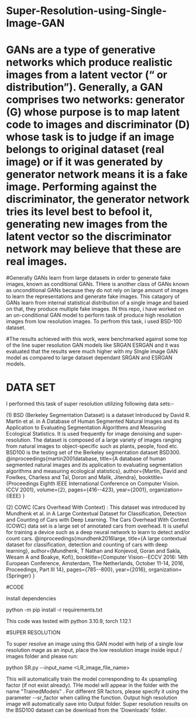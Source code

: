 # Super-Resolution-using-Single-Image-GAN
# GANs are a type of generative networks which produce realistic images from a latent vector (“ or distribution”). Generally, a GAN comprises two networks: generator (G) whose purpose is to map latent code to images and discriminator (D) whose task is to judge if an image belongs to original dataset (real image) or if it was generated by generator network means it is a fake image. Performing against the discriminator, the generator network tries its level best to befool it, generating new images from the latent vector so the discriminator network may believe that these are real images.

#Generally GANs learn from large datasets in order to generate fake images, known as conditional GANs. THere is another class of GANs known as unconditional GANs because they do not rely on large amount of images to learn the representations and generate fake images. This catagory of GANs learn from internal statistical distribution of a single image and based on that, they produce multiple fake images. IN this repo, i have worked on an un-conditional GAN model to perform task of produce high resolution images from low resolution images. To perfrom this task, i used BSD-100 dataset. 

#The results achieved with this work, were benchmarked against some top of the line super resolution GAN models like SRGAN ESRGAN and it was evaluated that the results were much higher with my SIngle image GAN model as compared to large dataset dependant SRGAN and ESRGAN models.

# DATA SET
I performed this task of super resolution utilizing following data sets:-

(1) BSD (Berkeley Segmentation Dataset) is a dataset Introduced by David R. Martin et al. in A Database of Human Segmented Natural Images and its Application to Evaluating Segmentation Algorithms and Measuring Ecological Statistics. It is used frequently for image denoising and super-resolution. The dataset is composed of a large variety of images ranging from natural images to object-specific such as plants, people, food etc. BSD100 is the testing set of the Berkeley segmentation dataset BSD300. 
@inproceedings{martin2001database,
  title={A database of human segmented natural images and its application to evaluating segmentation algorithms and measuring ecological statistics},
  author={Martin, David and Fowlkes, Charless and Tal, Doron and Malik, Jitendra},
  booktitle={Proceedings Eighth IEEE International Conference on Computer Vision. ICCV 2001},
  volume={2},
  pages={416--423},
  year={2001},
  organization={IEEE}
}


(2) COWC (Cars Overhead With Context) : This dataset was introduced by Mundhenk et al. in A Large Contextual Dataset for Classification, Detection and Counting of Cars with Deep Learning. The Cars Overhead With Context (COWC) data set is a large set of annotated cars from overhead. It is useful for training a device such as a deep neural network to learn to detect and/or count cars. 
@inproceedings{mundhenk2016large,
  title={A large contextual dataset for classification, detection and counting of cars with deep learning},
  author={Mundhenk, T Nathan and Konjevod, Goran and Sakla, Wesam A and Boakye, Kofi},
  booktitle={Computer Vision--ECCV 2016: 14th European Conference, Amsterdam, The Netherlands, October 11-14, 2016, Proceedings, Part III 14},
  pages={785--800},
  year={2016},
  organization={Springer}
}


#CODE

Install dependencies

python -m pip install -r requirements.txt

This code was tested with python 3.10.9, torch 1.12.1


#SUPER RESOLUTION

To super resolve an image using this GAN model with help of a single low resolution mage as an input, place the low resolution image inside input / images folder and  please run:

python SR.py --input_name <LR_image_file_name>

This will automatically train the model corresponding to 4x upsampling factor (if not exist already). THe model will appear in the folder with the name "TrainedModels" . For different SR factors, please specify it using the parameter --sr_factor when calling the function. Output high resolution image will automatically save into Output folder.
Super resolution results on the BSD100 dataset can be download from the 'Downloads' folder.

